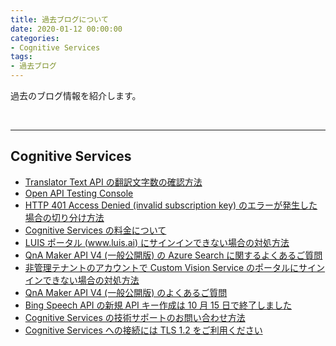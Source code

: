 ```yaml
---
title: 過去ブログについて
date: 2020-01-12 00:00:00
categories:
- Cognitive Services
tags:
- 過去ブログ
---
```

過去のブログ情報を紹介します。
<!-- more -->
<br>

***
## Cognitive Services

- [Translator Text API の翻訳文字数の確認方法](https://social.msdn.microsoft.com/Forums/ja-JP/255a225d-24e5-4e21-ad28-7fab33088131/translator-text-api-?forum=cognitivesupportteamja)
- [Open API Testing Console](https://social.msdn.microsoft.com/Forums/ja-JP/fee57b8d-8d08-4036-9d2e-ad4f48812624/open-api-testing-console?forum=cognitivesupportteamja)
- [HTTP 401 Access Denied (invalid subscription key) のエラーが発生した場合の切り分け方法](https://social.msdn.microsoft.com/Forums/ja-JP/9555e55e-2af0-4130-948a-74ee3f6d349e/http-401-access-denied-invalid-subscription-key-?forum=cognitivesupportteamja)
- [Cognitive Services の料金について](https://social.msdn.microsoft.com/Forums/ja-JP/9586428d-1ad8-4838-bac8-b37da05d9d47/cognitive-services-?forum=cognitivesupportteamja)
- [LUIS ポータル (www.luis.ai) にサインインできない場合の対処方法](https://social.msdn.microsoft.com/Forums/ja-JP/1fc6d90a-f335-4a51-bbb4-7c168bf8358e/luis-wwwluisai-?forum=cognitivesupportteamja)
- [QnA Maker API V4 (一般公開版) の Azure Search に関するよくあるご質問](https://social.msdn.microsoft.com/Forums/ja-JP/bcf0ea4b-04f2-4b81-9963-34d85b3594ef/qna-maker-api-v4-azure-search-?forum=cognitivesupportteamja)
- [非管理テナントのアカウントで Custom Vision Service のポータルにサインインできない場合の対処方法](https://social.msdn.microsoft.com/Forums/ja-JP/d4235f66-2c6d-4ad8-87ba-ec859e5bb33f/-custom-vision-service-?forum=cognitivesupportteamja)
- [QnA Maker API V4 (一般公開版) のよくあるご質問](https://social.msdn.microsoft.com/Forums/ja-JP/d1b413b3-d0a7-4fb9-9938-01a52cb5f914/qna-maker-api-v4-?forum=cognitivesupportteamja)
- [Bing Speech API の新規 API キー作成は 10 月 15 日で終了しました](https://social.msdn.microsoft.com/Forums/ja-JP/e9917891-e99e-481f-a32a-34f853fdd22b/bing-speech-api-api-10-15-?forum=cognitivesupportteamja)
- [Cognitive Services の技術サポートのお問い合わせ方法](https://social.msdn.microsoft.com/Forums/ja-JP/5b3b97c3-532e-489c-b0cb-5546a2988427/cognitive-services-?forum=cognitivesupportteamja)
- [Cognitive Services への接続には TLS 1.2 をご利用ください](https://social.msdn.microsoft.com/Forums/ja-JP/ecab7e31-dddb-48bf-8a8f-7a9f347ae1b5/cognitive-services-tls-12-?forum=cognitivesupportteamja)